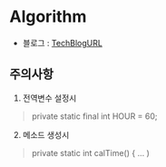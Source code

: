 # Algorithm

* 블로그 : [TechBlogURL](https://hyeounstory.tistory.com/category/%5B%EC%BD%94%EB%94%A9%ED%85%8C%EC%8A%A4%ED%8A%B8%5D/%EC%9D%B4%EB%A1%A0)

## 주의사항 
1. 전역변수 설정시
> private static final int HOUR = 60;
2. 메소드 생성시 
> private static int calTime() { ... )
